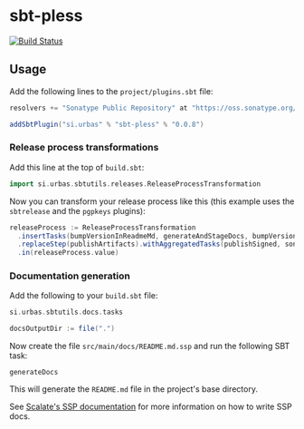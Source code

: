 # sbt-pless

[![Build Status](https://travis-ci.org/urbas/sbt-pless.png?branch=master)](https://travis-ci.org/urbas/sbt-pless)

## Usage

Add the following lines to the `project/plugins.sbt` file:

```scala
resolvers += "Sonatype Public Repository" at "https://oss.sonatype.org/content/groups/public"

addSbtPlugin("si.urbas" % "sbt-pless" % "0.0.8")
```

### Release process transformations

Add this line at the top of `build.sbt`:

```scala
import si.urbas.sbtutils.releases.ReleaseProcessTransformation
```

Now you can transform your release process like this (this example uses the `sbtrelease` and the `pgpkeys` plugins):

```scala
releaseProcess := ReleaseProcessTransformation
  .insertTasks(bumpVersionInReadmeMd, generateAndStageDocs, bumpVersionInPluginsSbtFile, addReadmeFileToVcs).after(setReleaseVersion)
  .replaceStep(publishArtifacts).withAggregatedTasks(publishSigned, sonatypeReleaseAll)
  .in(releaseProcess.value)
```

### Documentation generation

Add the following to your `build.sbt` file:

```scala
si.urbas.sbtutils.docs.tasks

docsOutputDir := file(".")
```

Now create the file `src/main/docs/README.md.ssp` and run the following SBT task:

    generateDocs

This will generate the `README.md` file in the project's base directory.

See [Scalate's SSP documentation](http://scalate.fusesource.org/documentation/ssp-reference.html) for more information on how to write SSP docs.